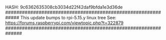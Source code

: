 HASH: 9c6362635308cb3034d22f42daf9bfda1e3d36de
#############################################################
This update bumps to rpi-5.15.y linux tree
See: https://forums.raspberrypi.com/viewtopic.php?t=322879
##############################################################
